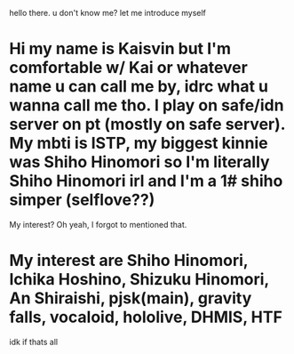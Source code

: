 hello there. u don't know me? let me introduce myself
# Hi my name is Kaisvin but I'm comfortable w/ Kai or whatever name u can call me by, idrc what u wanna call me tho. I play on safe/idn server on pt (mostly on safe server). My mbti is ISTP, my biggest kinnie was Shiho Hinomori so I'm literally Shiho Hinomori irl and I'm a 1# shiho simper (selflove??)
My interest? Oh yeah, I forgot to mentioned that.
# My interest are Shiho Hinomori, Ichika Hoshino, Shizuku Hinomori, An Shiraishi, pjsk(main), gravity falls, vocaloid, hololive, DHMIS, HTF 
idk if thats all 
